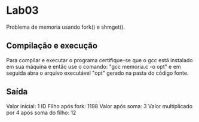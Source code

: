 # Lab03

 Problema de memoria  usando fork() e shmget().

## Compilação e execução
 
 Para compilar e executar o programa certifique-se que o gcc está instalado em sua máquina e então use o comando: "gcc memoria.c -o opt"
 e em seguida abra o arquivo executável "opt" gerado na pasta do código fonte.

## Saída
 
 Valor inicial: 1
 ID Filho após fork: 1198
 Valor após soma: 3
 Valor multiplicado por 4 após soma do filho: 12


